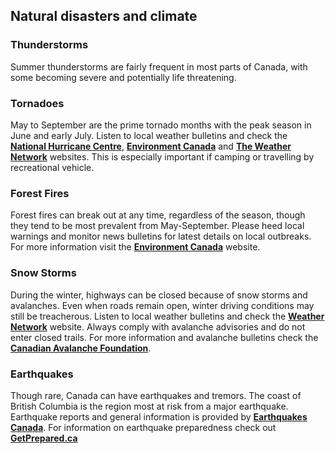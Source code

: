 ## Natural disasters and climate

### **Thunderstorms**

Summer thunderstorms are fairly frequent in most parts of Canada, with some becoming severe and potentially life threatening.

### **Tornadoes**

May to September are the prime tornado months with the peak season in June and early July. Listen to local weather bulletins and check the [**National Hurricane Centre**](http://www.nhc.noaa.gov/), [**Environment Canada**](http://www.ec.gc.ca/default.asp?lang=En&n=FD9B0E51-1) and [**The Weather Network**](http://www.theweathernetwork.com/) websites. This is especially important if camping or travelling by recreational vehicle.

### **Forest Fires**

Forest fires can break out at any time, regardless of the season, though they tend to be most prevalent from May-September. Please heed local warnings and monitor news bulletins for latest details on local outbreaks. For more information visit the [**Environment Canada**](http://www.ec.gc.ca/default.asp?lang=En&n=FD9B0E51-1) website.

### **Snow Storms**

During the winter, highways can be closed because of snow storms and avalanches. Even when roads remain open, winter driving conditions may still be treacherous. Listen to local weather bulletins and check the [**Weather Network**](http://www.theweathernetwork.com/) website. Always comply with avalanche advisories and do not enter closed trails. For more information and avalanche bulletins check the [**Canadian Avalanche Foundation**](http://www.avalanche.ca/).

### **Earthquakes**

Though rare, Canada can have earthquakes and tremors. The coast of British Columbia is the region most at risk from a major earthquake. Earthquake reports and general information is provided by [**Earthquakes Canada**](https://www.earthquakescanada.nrcan.gc.ca/index-en.php). For information on earthquake preparedness check out [**GetPrepared.ca**](https://www.getprepared.gc.ca/cnt/hzd/rthqks-drng-en.aspx)